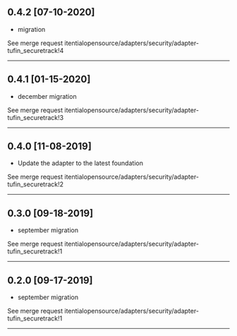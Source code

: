 
## 0.4.2 [07-10-2020]

* migration

See merge request itentialopensource/adapters/security/adapter-tufin_securetrack!4

---

## 0.4.1 [01-15-2020]

* december migration

See merge request itentialopensource/adapters/security/adapter-tufin_securetrack!3

---

## 0.4.0 [11-08-2019]

* Update the adapter to the latest foundation

See merge request itentialopensource/adapters/security/adapter-tufin_securetrack!2

---

## 0.3.0 [09-18-2019]

* september migration

See merge request itentialopensource/adapters/security/adapter-tufin_securetrack!1

---

## 0.2.0 [09-17-2019]

* september migration

See merge request itentialopensource/adapters/security/adapter-tufin_securetrack!1

---

